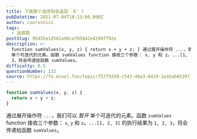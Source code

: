 ```yaml
---
title: 下面那个选项将会返回 '6' ?
pubDatetime: 2021-07-04T18:13:00.000Z
author: caorushizi
tags:
  - 选择题
postSlug: 95d35e1d562a90ce785842e4290ff92e
description: >-
  function sumValues(x, y, z) { return x + y + z; } 通过展开操作符 ...，我们可以 暂开
  单个可迭代的元素。函数 sumValues function 接收三个参数： x, y 和 z。...[1, 2, 3] 的执行结果为 1, 2,
  3，将会传递给函数 sumValues。
difficulty: 0.5
questionNumber: 122
source: https://fe.ecool.fun/topic/f57f9350-c543-46e3-8419-1ea5ab453971
---
```


```javascript
function sumValues(x, y, z) {
  return x + y + z;
}
```

通过展开操作符 `...`，我们可以 _暂开_ 单个可迭代的元素。函数 `sumValues` function 接收三个参数： `x`, `y` 和 `z`。`...[1, 2, 3]` 的执行结果为 `1, 2, 3`，将会传递给函数 `sumValues`。
